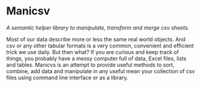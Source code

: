 # Manicsv

*A semantic helper library to manipulate, transform and merge csv sheets.*

Most of our data describe more or less the same real world objects. And csv or any other tabular formats is a very common, convenient and efficient trick we use daily. But then what? If you are curious and keep track of things, you probably have a messy computer full of data, Excel files, lists and tables. Manicvs is an attempt to provide useful methods to sort, combine, add data and manipulate in any useful mean your collection of csv files using command line interface or as a library.
